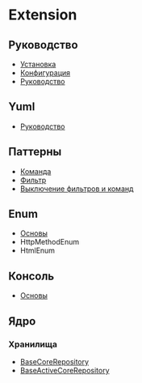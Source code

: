 Extension
===

## Руководство

* [Установка](install.md)
* [Конфигурация](config.md)
* [Руководство](guide.md)

## Yuml

* [Руководство](yuml-guide.md)

## Паттерны

* [Команда](pattern-command.md)
* [Фильтр](pattern-filter.md)
* [Выключение фильтров и команд](pattern-is-enabled.md)

## Enum

* [Основы](enum-base.md)
* HttpMethodEnum
* HtmlEnum

## Консоль

* [Основы](console-base.md)

## Ядро

### Хранилища

* [BaseCoreRepository](core-repository-base.md)
* [BaseActiveCoreRepository](core-repository-base-active.md)
